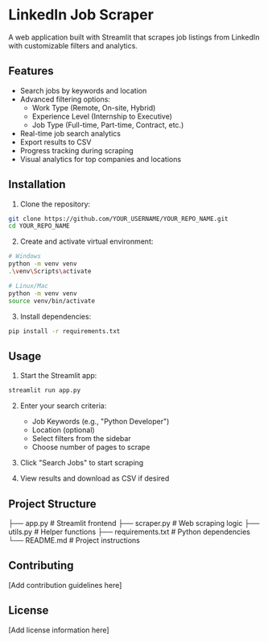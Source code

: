 # LinkedIn Job Scraper

A web application built with Streamlit that scrapes job listings from LinkedIn with customizable filters and analytics.

## Features

- Search jobs by keywords and location
- Advanced filtering options:
  - Work Type (Remote, On-site, Hybrid)
  - Experience Level (Internship to Executive)
  - Job Type (Full-time, Part-time, Contract, etc.)
- Real-time job search analytics
- Export results to CSV
- Progress tracking during scraping
- Visual analytics for top companies and locations

## Installation

1. Clone the repository:
```bash
git clone https://github.com/YOUR_USERNAME/YOUR_REPO_NAME.git
cd YOUR_REPO_NAME
```

2. Create and activate virtual environment:
```bash
# Windows
python -m venv venv
.\venv\Scripts\activate

# Linux/Mac
python -m venv venv
source venv/bin/activate
```

3. Install dependencies:
```bash
pip install -r requirements.txt
```

## Usage

1. Start the Streamlit app:
```bash
streamlit run app.py
```

2. Enter your search criteria:
   - Job Keywords (e.g., "Python Developer")
   - Location (optional)
   - Select filters from the sidebar
   - Choose number of pages to scrape

3. Click "Search Jobs" to start scraping

4. View results and download as CSV if desired

## Project Structure

├── app.py                  # Streamlit frontend
├── scraper.py             # Web scraping logic
├── utils.py               # Helper functions
├── requirements.txt       # Python dependencies
└── README.md             # Project instructions

## Contributing

[Add contribution guidelines here]

## License

[Add license information here] 